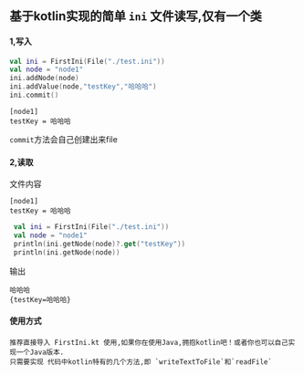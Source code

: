 ## 基于kotlin实现的简单 `ini` 文件读写,仅有一个类


#### 1,写入

```kotlin
val ini = FirstIni(File("./test.ini"))
val node = "node1"
ini.addNode(node)
ini.addValue(node,"testKey","哈哈哈")
ini.commit()
```

```
[node1]
testKey = 哈哈哈
```
`commit`方法会自己创建出来file


#### 2,读取

文件内容
```
[node1]
testKey = 哈哈哈
```

```kotlin
 val ini = FirstIni(File("./test.ini"))
 val node = "node1"
 println(ini.getNode(node)?.get("testKey"))
 println(ini.getNode(node))
```
输出
```
哈哈哈
{testKey=哈哈哈}
```

#### 使用方式

    推荐直接导入 FirstIni.kt 使用,如果你在使用Java,拥抱kotlin吧！或者你也可以自己实现一个Java版本.
    只需要实现 代码中kotlin特有的几个方法,即 `writeTextToFile`和`readFile`